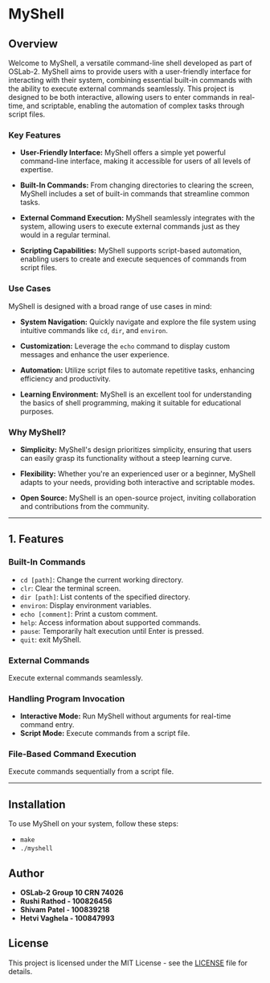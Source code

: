 # MyShell

## Overview

Welcome to MyShell, a versatile command-line shell developed as part of OSLab-2. MyShell aims to provide users with a user-friendly interface for interacting with their system, combining essential built-in commands with the ability to execute external commands seamlessly. This project is designed to be both interactive, allowing users to enter commands in real-time, and scriptable, enabling the automation of complex tasks through script files.

### Key Features

- **User-Friendly Interface:** MyShell offers a simple yet powerful command-line interface, making it accessible for users of all levels of expertise.

- **Built-In Commands:** From changing directories to clearing the screen, MyShell includes a set of built-in commands that streamline common tasks.

- **External Command Execution:** MyShell seamlessly integrates with the system, allowing users to execute external commands just as they would in a regular terminal.

- **Scripting Capabilities:** MyShell supports script-based automation, enabling users to create and execute sequences of commands from script files.

### Use Cases

MyShell is designed with a broad range of use cases in mind:

- **System Navigation:** Quickly navigate and explore the file system using intuitive commands like `cd`, `dir`, and `environ`.

- **Customization:** Leverage the `echo` command to display custom messages and enhance the user experience.

- **Automation:** Utilize script files to automate repetitive tasks, enhancing efficiency and productivity.

- **Learning Environment:** MyShell is an excellent tool for understanding the basics of shell programming, making it suitable for educational purposes.

### Why MyShell?

- **Simplicity:** MyShell's design prioritizes simplicity, ensuring that users can easily grasp its functionality without a steep learning curve.

- **Flexibility:** Whether you're an experienced user or a beginner, MyShell adapts to your needs, providing both interactive and scriptable modes.

- **Open Source:** MyShell is an open-source project, inviting collaboration and contributions from the community.

---

## 1. Features

### Built-In Commands

- `cd [path]`: Change the current working directory.
- `clr`: Clear the terminal screen.
- `dir [path]`: List contents of the specified directory.
- `environ`: Display environment variables.
- `echo [comment]`: Print a custom comment.
- `help`: Access information about supported commands.
- `pause`: Temporarily halt execution until Enter is pressed.
- `quit`:  exit MyShell.

### External Commands

Execute external commands seamlessly.

### Handling Program Invocation

- **Interactive Mode:** Run MyShell without arguments for real-time command entry.
- **Script Mode:** Execute commands from a script file.

### File-Based Command Execution

Execute commands sequentially from a script file.

---

## Installation

To use MyShell on your system, follow these steps: 
- `make`
- `./myshell`

## Author

- **OSLab-2 Group 10 CRN 74026**
- **Rushi Rathod - 100826456**
- **Shivam Patel - 100839218**
- **Hetvi Vaghela - 100847993**

 
## License

This project is licensed under the MIT License - see the [LICENSE](LICENSE) file for details.

